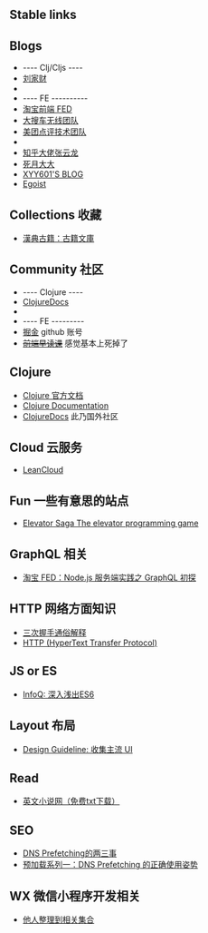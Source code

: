 ## Stable links




## Blogs
* ---- Clj/Cljs ----
* [刘家财](http://liujiacai.net/)
*
* ---- FE ----------
* [淘宝前端 FED](http://taobaofed.org/)
* [大搜车无线团队](http://f2e.souche.com/blog/)
* [美团点评技术团队](https://tech.meituan.com/)
*
* [知乎大佬张云龙](https://github.com/fouber/blog/)
* [死月大大](https://xcoder.in/)
* [XYY601'S BLOG](http://xyy601-blog.logdown.com/)
* [Egoist](https://egoist.moe)


## Collections 收藏
* [漢典古籍：古籍文庫](http://gj.zdic.net/)


## Community 社区
* ---- Clojure ----
* [ClojureDocs](https://clojuredocs.org/)
*
* ---- FE ---------
* [掘金](https://juejin.im/) github 账号
* <del>[前端早读课](http://www.zaoduke.net/)</del> 感觉基本上死掉了


## Clojure
* [Clojure 官方文档](https://clojure.org)
* [Clojure Documentation](http://clojure-doc.org/)
* [ClojureDocs](https://clojuredocs.org/) 此乃国外社区


## Cloud 云服务
* [LeanCloud](https://leancloud.cn/)


## Fun 一些有意思的站点
* [Elevator Saga The elevator programming game](http://play.elevatorsaga.com/)


## GraphQL 相关
* [淘宝 FED：Node.js 服务端实践之 GraphQL 初探](http://taobaofed.org/blog/2015/11/26/graphql-basics-server-implementation/)


## HTTP 网络方面知识
* [三次握手通俗解释](https://github.com/jawil/blog/issues/14)
* [HTTP (HyperText Transfer Protocol)](https://www.ntu.edu.sg/home/ehchua/programming/webprogramming/HTTP_Basics.html)


## JS or ES
* [InfoQ: 深入浅出ES6](http://www.infoq.com/cn/es6-in-depth/)


## Layout 布局
* [Design Guideline: 收集主流 UI](http://designguidelines.co/)


## Read
* [英文小说网（免费txt下载）](http://novel.tingroom.com/)


## SEO
* [DNS Prefetching的两三事](http://www.jianshu.com/p/c3a14a853c79)
* [预加载系列一：DNS Prefetching 的正确使用姿势](https://segmentfault.com/a/1190000003944417)


## WX 微信小程序开发相关
* [他人整理到相关集合](https://github.com/opendigg/awesome-github-wechat-weapp)
